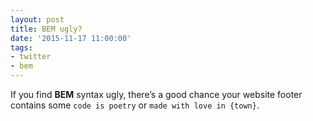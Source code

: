 ```yaml
---
layout: post
title: BEM ugly?
date: '2015-11-17 11:00:00'
tags:
- twitter
- bem
---
```


If you find __BEM__ syntax ugly, there’s a good chance your website footer contains some `code is poetry` or `made with love in {town}`.